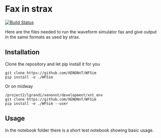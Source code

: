 # Fax in strax

[![Build Status](https://travis-ci.org/XENONnT/WFSim.svg?branch=master)](https://travis-ci.org/XENONnT/WFSim)

Here are the files needed to run the waveform simulator fax and give output in the same formats as used by strax.

## Installation

Clone the repository and let pip install it for you
```
git clone https://github.com/XENONnT/WFSim
pip install -e ./WFSim
```

Or on midway
```
/project2/lgrandi/xenonnt/development/xnt_env
git clone https://github.com/XENONnT/WFSim
pip install -e ./WFSim --user
```

## Usage
In the notebook folder there is a short test notebook showing basic usage.
